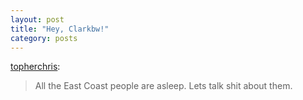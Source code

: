 ```yaml
---
layout: post
title: "Hey, Clarkbw!"
category: posts
---
```

<p><a href="http://topherchris.com/post/244647618/all-the-east-coast-people-are-asleep-lets-talk">topherchris</a>:</p>

<blockquote><p>All the East Coast people are asleep.  Lets talk shit about them.</p></blockquote>